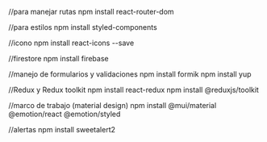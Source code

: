 //para manejar rutas
npm install react-router-dom

//para estilos
npm install styled-components

//icono
npm install react-icons --save

//firestore
npm install firebase

//manejo de formularios y validaciones
npm install formik
npm install yup

//Redux y Redux toolkit
npm install react-redux
npm install @reduxjs/toolkit

//marco de trabajo (material design)
npm install @mui/material @emotion/react @emotion/styled

//alertas
npm install sweetalert2